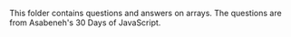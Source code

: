 This folder contains questions and answers on arrays. The questions are from Asabeneh's 30 Days of JavaScript. 
